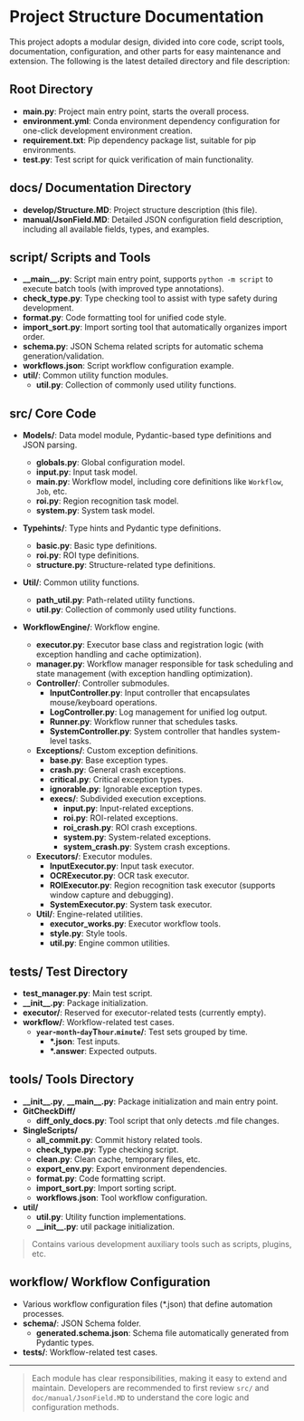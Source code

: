 # Project Structure Documentation

This project adopts a modular design, divided into core code, script tools, documentation, configuration, and other parts for easy maintenance and extension. The following is the latest detailed directory and file description:

## Root Directory

- **main.py**: Project main entry point, starts the overall process.
- **environment.yml**: Conda environment dependency configuration for one-click development environment creation.
- **requirement.txt**: Pip dependency package list, suitable for pip environments.
- **test.py**: Test script for quick verification of main functionality.

## docs/ Documentation Directory

- **develop/Structure.MD**: Project structure description (this file).
- **manual/JsonField.MD**: Detailed JSON configuration field description, including all available fields, types, and examples.

## script/ Scripts and Tools

- **\_\_main\_\_.py**: Script main entry point, supports `python -m script` to execute batch tools (with improved type annotations).
- **check_type.py**: Type checking tool to assist with type safety during development.
- **format.py**: Code formatting tool for unified code style.
- **import_sort.py**: Import sorting tool that automatically organizes import order.
- **schema.py**: JSON Schema related scripts for automatic schema generation/validation.
- **workflows.json**: Script workflow configuration example.
- **util/**: Common utility function modules.
  - **util.py**: Collection of commonly used utility functions.

## src/ Core Code

- **Models/**: Data model module, Pydantic-based type definitions and JSON parsing.

  - **globals.py**: Global configuration model.
  - **input.py**: Input task model.
  - **main.py**: Workflow model, including core definitions like `Workflow`, `Job`, etc.
  - **roi.py**: Region recognition task model.
  - **system.py**: System task model.

- **Typehints/**: Type hints and Pydantic type definitions.

  - **basic.py**: Basic type definitions.
  - **roi.py**: ROI type definitions.
  - **structure.py**: Structure-related type definitions.

- **Util/**: Common utility functions.

  - **path_util.py**: Path-related utility functions.
  - **util.py**: Collection of commonly used utility functions.

- **WorkflowEngine/**: Workflow engine.
  - **executor.py**: Executor base class and registration logic (with exception handling and cache optimization).
  - **manager.py**: Workflow manager responsible for task scheduling and state management (with exception handling optimization).
  - **Controller/**: Controller submodules.
    - **InputController.py**: Input controller that encapsulates mouse/keyboard operations.
    - **LogController.py**: Log management for unified log output.
    - **Runner.py**: Workflow runner that schedules tasks.
    - **SystemController.py**: System controller that handles system-level tasks.
  - **Exceptions/**: Custom exception definitions.
    - **base.py**: Base exception types.
    - **crash.py**: General crash exceptions.
    - **critical.py**: Critical exception types.
    - **ignorable.py**: Ignorable exception types.
    - **execs/**: Subdivided execution exceptions.
      - **input.py**: Input-related exceptions.
      - **roi.py**: ROI-related exceptions.
      - **roi_crash.py**: ROI crash exceptions.
      - **system.py**: System-related exceptions.
      - **system_crash.py**: System crash exceptions.
  - **Executors/**: Executor modules.
    - **InputExecutor.py**: Input task executor.
    - **OCRExecutor.py**: OCR task executor.
    - **ROIExecutor.py**: Region recognition task executor (supports window capture and debugging).
    - **SystemExecutor.py**: System task executor.
  - **Util/**: Engine-related utilities.
    - **executor_works.py**: Executor workflow tools.
    - **style.py**: Style tools.
    - **util.py**: Engine common utilities.

## tests/ Test Directory

- **test_manager.py**: Main test script.
- **\_\_init\_\_.py**: Package initialization.
- **executor/**: Reserved for executor-related tests (currently empty).
- **workflow/**: Workflow-related test cases.
  - **`year`-`month`-`day`T`hour`.`minute`/**: Test sets grouped by time.
    - **\*.json**: Test inputs.
    - **\*.answer**: Expected outputs.

## tools/ Tools Directory

- **\_\_init\_\_.py**, **\_\_main\_\_.py**: Package initialization and main entry point.
- **GitCheckDiff/**
  - **diff_only_docs.py**: Tool script that only detects .md file changes.
- **SingleScripts/**
  - **all_commit.py**: Commit history related tools.
  - **check_type.py**: Type checking script.
  - **clean.py**: Clean cache, temporary files, etc.
  - **export_env.py**: Export environment dependencies.
  - **format.py**: Code formatting script.
  - **import_sort.py**: Import sorting script.
  - **workflows.json**: Tool workflow configuration.
- **util/**
  - **util.py**: Utility function implementations.
  - **\_\_init\_\_.py**: util package initialization.

> Contains various development auxiliary tools such as scripts, plugins, etc.

## workflow/ Workflow Configuration

- Various workflow configuration files (\*.json) that define automation processes.
- **schema/**: JSON Schema folder.
  - **generated.schema.json**: Schema file automatically generated from Pydantic types.
- **tests/**: Workflow-related test cases.

---

> Each module has clear responsibilities, making it easy to extend and maintain. Developers are recommended to first review `src/` and `doc/manual/JsonField.MD` to understand the core logic and configuration methods.